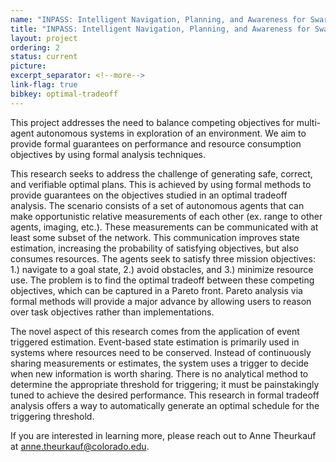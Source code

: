 ```yaml
---
name: "INPASS: Intelligent Navigation, Planning, and Awareness for Swarm Systems"
title: "INPASS: Intelligent Navigation, Planning, and Awareness for Swarm Systems"
layout: project
ordering: 2
status: current
picture:
excerpt_separator: <!--more-->
link-flag: true
bibkey: optimal-tradeoff
---
```


This project addresses the need to balance competing objectives for multi-agent autonomous systems in exploration of an environment. We aim to provide formal guarantees on performance and resource consumption objectives by using formal analysis techniques.

<!--more-->

This research seeks to address the challenge of generating safe, correct, and verifiable optimal plans. This is achieved by using formal methods to provide guarantees on the objectives studied in an optimal tradeoff analysis. The scenario consists of a set of autonomous agents that can make opportunistic relative measurements of each other (ex. range to other agents, imaging, etc.). These measurements can be communicated with at least some subset of the network. This communication improves state estimation, increasing the probability of satisfying objectives, but also consumes resources. The agents seek to satisfy three mission objectives: 1.) navigate to a goal state, 2.) avoid obstacles, and 3.) minimize resource use. The problem is to find the optimal tradeoff between these competing objectives, which can be captured in a Pareto front. Pareto analysis via formal methods will provide a major advance by allowing users to reason over task objectives rather than implementations.

The novel aspect of this research comes from the application of event triggered estimation. Event-based state estimation is primarily used in systems where resources need to be conserved. Instead of continuously sharing measurements or estimates, the system uses a trigger to decide when new information is worth sharing. There is no analytical method to determine the appropriate threshold for triggering; it must be painstakingly tuned to achieve the desired performance. This research in formal tradeoff analysis offers a way to automatically generate an optimal schedule for the triggering threshold.

If you are interested in learning more, please reach out to Anne Theurkauf at [anne.theurkauf@colorado.edu](mailto:anne.theurkauf@colorado.edu).
